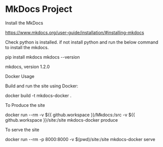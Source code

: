 # MkDocs Project

Install the MkDocs

https://www.mkdocs.org/user-guide/installation/#installing-mkdocs

Check python is installed. if not install python and run the below command to install the mkdocs.

pip install mkdocs
mkdocs --version

mkdocs, version 1.2.0


Docker Usage

Build and run the site using Docker:

docker build -t mkdocs-docker .


To Produce the site

docker run --rm -v ${{ github.workspace }}/Mkdocs:/src -v ${{ github.workspace }}/site:/site mkdocs-docker produce

To serve the site

docker run --rm -p 8000:8000 -v $(pwd)/site:/site mkdocs-docker serve
